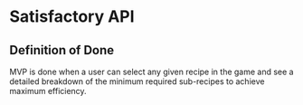 # Satisfactory API


## Definition of Done
MVP is done when a user can select any given recipe in the game and see
a detailed breakdown of the minimum required sub-recipes to achieve maximum
efficiency.
